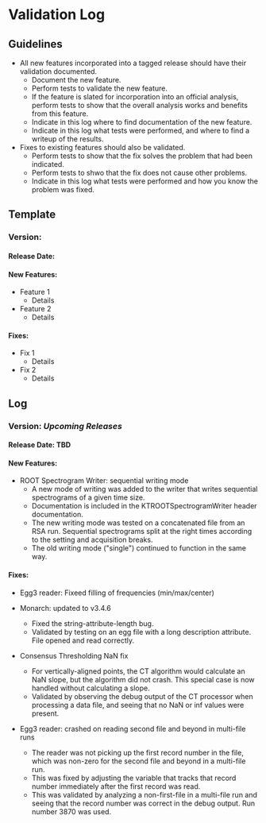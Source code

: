 # Validation Log

## Guidelines

* All new features incorporated into a tagged release should have their validation documented.
  * Document the new feature.
  * Perform tests to validate the new feature.
  * If the feature is slated for incorporation into an official analysis, perform tests to show that the overall analysis works and benefits from this feature.
  * Indicate in this log where to find documentation of the new feature.
  * Indicate in this log what tests were performed, and where to find a writeup of the results.
* Fixes to existing features should also be validated.
  * Perform tests to show that the fix solves the problem that had been indicated.
  * Perform tests to shwo that the fix does not cause other problems.
  * Indicate in this log what tests were performed and how you know the problem was fixed.
  
## Template

### Version: 

#### Release Date: 

#### New Features:

* Feature 1
    * Details
* Feature 2
    * Details
  
#### Fixes:

* Fix 1
    * Details
* Fix 2
    * Details
  
## Log

### Version: *Upcoming Releases*

#### Release Date: TBD

#### New Features:

* ROOT Spectrogram Writer: sequential writing mode
    * A new mode of writing was added to the writer that writes sequential spectrograms of a given time size.
    * Documentation is included in the KTROOTSpectrogramWriter header documentation.
    * The new writing mode was tested on a concatenated file from an RSA run. Sequential spectrograms split at the right times according to the setting and acquisition breaks.
    * The old writing mode ("single") continued to function in the same way.
  
#### Fixes:

* Egg3 reader: Fixeed filling of frequencies (min/max/center)

* Monarch: updated to v3.4.6
    * Fixed the string-attribute-length bug.
    * Validated by testing on an egg file with a long description attribute. File opened and read correctly.

* Consensus Thresholding NaN fix
    * For vertically-aligned points, the CT algorithm would calculate an NaN slope, but the algorithm did not crash. This special case is now handled without calculating a slope.
    * Validated by observing the debug output of the CT processor when processing a data file, and seeing that no NaN or inf values were present.
  
* Egg3 reader: crashed on reading second file and beyond in multi-file runs
    * The reader was not picking up the first record number in the file, which was non-zero for the second file and beyond in a multi-file run.
    * This was fixed by adjusting the variable that tracks that record number immediately after the first record was read.
    * This was validated by analyzing a non-first-file in a multi-file run and seeing that the record number was correct in the debug output.  Run number 3870 was used.



  
